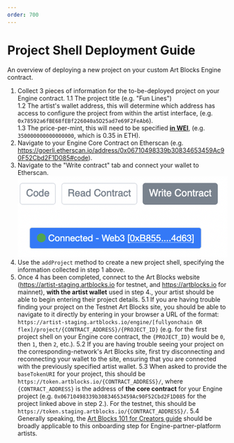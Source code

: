 ```yaml
---
order: 700
---
```

# Project Shell Deployment Guide

An overview of deploying a new project on your custom Art Blocks Engine contract.

1. Collect 3 pieces of information for the to-be-deployed project on your Engine contract.
   1.1 The project title (e.g. "Fun Lines")  
   1.2 The artist's wallet address, this will determine which address has access to configure the project from within the artist interface, (e.g. `0x78592a6fBE68fEBf226040a5D25ad7e69F2FeAb6`).  
   1.3 The price-per-mint, this will need to be specified [**in WEI**](https://eth-converter.com), (e.g. `350000000000000000`, which is 0.35 in ETH).  
2. Navigate to your Engine Core Contract on Etherscan (e.g. https://goerli.etherscan.io/address/0x06710498339b30834653459Ac90F52Cbd2F1D085#code).
3. Navigate to the "Write contract" tab and connect your wallet to Etherscan.![](/static/screenshot3.png)
4. Use the `addProject` method to create a new project shell, specifying the information collected in step 1 above.
5. Once 4 has been completed, connect to the Art Blocks website  (https://artist-staging.artblocks.io for testnet, and https://artblocks.io for mainnet), **with the artist wallet** used in step 4., your artist should be able to begin entering their project details.
   5.1 If you are having trouble finding your project on the Testnet Art Blocks site, you should be able to navigate to it directly by entering in your browser a URL of the format: `https://artist-staging.artblocks.io/engine/[fullyonchain OR flex]/project/{CONTRACT_ADDRESS}/{PROJECT_ID}` (e.g. for the first project shell on your Engine core contract, the `{PROJECT_ID}` would be `0`, then `1`, then `2`, etc.).
   5.2 If you are having trouble seeing your project on the corresponding-network's Art Blocks site, first try disconnecting and reconnecting your wallet to the site, ensuring that you are connected with the previously specified artist wallet.
   5.3 When asked to provide the `baseTokenURI` for your project, this should be `https://token.artblocks.io/{CONTRACT_ADDRESS}/`, where `{CONTRACT_ADDRESS}` is the address of **the core contract** for your Engine project (e.g. `0x06710498339b30834653459Ac90F52Cbd2F1D085` for the project linked above in step 2.). For the testnet, this should be `https://token.staging.artblocks.io/{CONTRACT_ADDRESS}/`.
   5.4 Generally speaking, the [Art Blocks 101 for Creators guide](/creator-onboarding/readme/readme.md) should be broadly applicable to this onboarding step for Engine-partner-platform artists.
